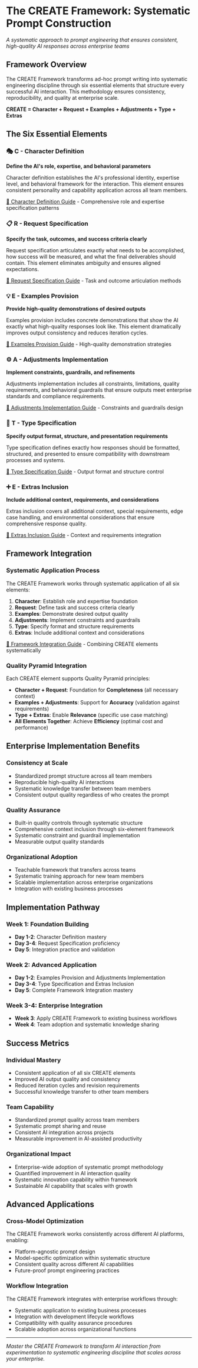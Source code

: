 # The CREATE Framework: Systematic Prompt Construction

*A systematic approach to prompt engineering that ensures consistent, high-quality AI responses across enterprise teams*

## Framework Overview

The CREATE Framework transforms ad-hoc prompt writing into systematic engineering discipline
through six essential elements that structure every successful AI interaction. This methodology
ensures consistency, reproducibility, and quality at enterprise scale.

**CREATE = Character + Request + Examples + Adjustments + Type + Extras**

## The Six Essential Elements

### 🎭 **C - Character Definition**

**Define the AI's role, expertise, and behavioral parameters**

Character definition establishes the AI's professional identity, expertise level, and behavioral
framework for the interaction. This element ensures consistent personality and capability
application across all team members.

[📖 Character Definition Guide](character-definition.md) - Comprehensive role and expertise specification patterns

### 📋 **R - Request Specification**  

**Specify the task, outcomes, and success criteria clearly**

Request specification articulates exactly what needs to be accomplished, how success will be
measured, and what the final deliverables should contain. This element eliminates ambiguity
and ensures aligned expectations.

[📖 Request Specification Guide](request-specification.md) - Task and outcome articulation methods

### 💡 **E - Examples Provision**

**Provide high-quality demonstrations of desired outputs**

Examples provision includes concrete demonstrations that show the AI exactly what high-quality
responses look like. This element dramatically improves output consistency and reduces
iteration cycles.

[📖 Examples Provision Guide](examples-provision.md) - High-quality demonstration strategies

### ⚙️ **A - Adjustments Implementation**

**Implement constraints, guardrails, and refinements**

Adjustments implementation includes all constraints, limitations, quality requirements, and
behavioral guardrails that ensure outputs meet enterprise standards and compliance requirements.

[📖 Adjustments Implementation Guide](adjustments-implementation.md) - Constraints and guardrails design

### 📝 **T - Type Specification**

**Specify output format, structure, and presentation requirements**

Type specification defines exactly how responses should be formatted, structured, and presented
to ensure compatibility with downstream processes and systems.

[📖 Type Specification Guide](type-specification.md) - Output format and structure control

### ➕ **E - Extras Inclusion**

**Include additional context, requirements, and considerations**

Extras inclusion covers all additional context, special requirements, edge case handling, and
environmental considerations that ensure comprehensive response quality.

[📖 Extras Inclusion Guide](extras-inclusion.md) - Context and requirements integration

## Framework Integration

### Systematic Application Process

The CREATE Framework works through systematic application of all six elements:

1. **Character**: Establish role and expertise foundation
2. **Request**: Define task and success criteria clearly  
3. **Examples**: Demonstrate desired output quality
4. **Adjustments**: Implement constraints and guardrails
5. **Type**: Specify format and structure requirements
6. **Extras**: Include additional context and considerations

[📖 Framework Integration Guide](framework-integration.md) - Combining CREATE elements systematically

### Quality Pyramid Integration

Each CREATE element supports Quality Pyramid principles:

- **Character + Request**: Foundation for **Completeness** (all necessary context)
- **Examples + Adjustments**: Support for **Accuracy** (validation against requirements)  
- **Type + Extras**: Enable **Relevance** (specific use case matching)
- **All Elements Together**: Achieve **Efficiency** (optimal cost and performance)

## Enterprise Implementation Benefits

### Consistency at Scale

- Standardized prompt structure across all team members
- Reproducible high-quality AI interactions
- Systematic knowledge transfer between team members
- Consistent output quality regardless of who creates the prompt

### Quality Assurance

- Built-in quality controls through systematic structure
- Comprehensive context inclusion through six-element framework
- Systematic constraint and guardrail implementation
- Measurable output quality standards

### Organizational Adoption

- Teachable framework that transfers across teams
- Systematic training approach for new team members
- Scalable implementation across enterprise organizations
- Integration with existing business processes

## Implementation Pathway

### Week 1: Foundation Building

- **Day 1-2**: Character Definition mastery
- **Day 3-4**: Request Specification proficiency  
- **Day 5**: Integration practice and validation

### Week 2: Advanced Application

- **Day 1-2**: Examples Provision and Adjustments Implementation
- **Day 3-4**: Type Specification and Extras Inclusion
- **Day 5**: Complete Framework Integration mastery

### Week 3-4: Enterprise Integration

- **Week 3**: Apply CREATE Framework to existing business workflows
- **Week 4**: Team adoption and systematic knowledge sharing

## Success Metrics

### Individual Mastery

- Consistent application of all six CREATE elements
- Improved AI output quality and consistency
- Reduced iteration cycles and revision requirements
- Successful knowledge transfer to other team members

### Team Capability  

- Standardized prompt quality across team members
- Systematic prompt sharing and reuse
- Consistent AI integration across projects
- Measurable improvement in AI-assisted productivity

### Organizational Impact

- Enterprise-wide adoption of systematic prompt methodology
- Quantified improvement in AI interaction quality
- Systematic innovation capability within framework
- Sustainable AI capability that scales with growth

## Advanced Applications

### Cross-Model Optimization

The CREATE Framework works consistently across different AI platforms, enabling:

- Platform-agnostic prompt design
- Model-specific optimization within systematic structure
- Consistent quality across different AI capabilities
- Future-proof prompt engineering practices

### Workflow Integration

The CREATE Framework integrates with enterprise workflows through:

- Systematic application to existing business processes
- Integration with development lifecycle workflows
- Compatibility with quality assurance procedures  
- Scalable adoption across organizational functions

---

*Master the CREATE Framework to transform AI interaction from experimentation to systematic engineering discipline that scales across your enterprise.*
